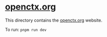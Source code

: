 # [openctx.org](https://openctx.org)

This directory contains the [openctx.org](https://openctx.org) website.

To run: `pnpm run dev`
